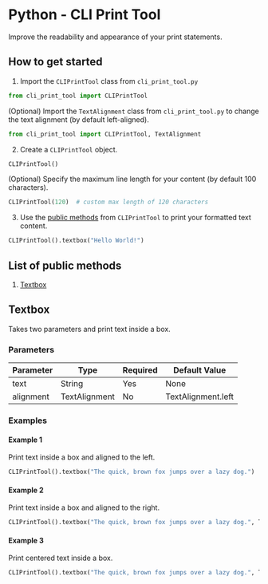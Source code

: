 # Python - CLI Print Tool
Improve the readability and appearance of your print statements.

## How to get started
1. Import the `CLIPrintTool` class from `cli_print_tool.py`
```python
from cli_print_tool import CLIPrintTool
```
(Optional) Import the `TextAlignment` class from `cli_print_tool.py` to change the text alignment (by default left-aligned).
```python
from cli_print_tool import CLIPrintTool, TextAlignment
```

2. Create a `CLIPrintTool` object.
```python
CLIPrintTool()
```
(Optional) Specify the maximum line length for your content (by default 100 characters).
```python
CLIPrintTool(120)  # custom max length of 120 characters
```

3. Use the [public methods](#list-of-public-methods) from `CLIPrintTool` to print your formatted text content.
```python
CLIPrintTool().textbox("Hello World!")
```

## List of public methods
1. [Textbox](#textbox)

## Textbox
Takes two parameters and print text inside a box.

### Parameters
<table>
    <thead>
        <tr>
            <th>Parameter</th>
            <th>Type</th>
            <th>Required</th>
            <th>Default Value</th>
        </tr>
    </thead>
    <tbody>
        <tr>
            <td>text</td>
            <td>String</td>
            <td>Yes</td>
            <td>None</td>
        </tr>
        <tr>
            <td>alignment</td>
            <td>TextAlignment</td>
            <td>No</td>
            <td>TextAlignment.left</td>
        </tr>
    </tbody>
</table>

### Examples
#### Example 1
Print text inside a box and aligned to the left.
```python
CLIPrintTool().textbox("The quick, brown fox jumps over a lazy dog.")
```
#### Example 2
Print text inside a box and aligned to the right.
```python
CLIPrintTool().textbox("The quick, brown fox jumps over a lazy dog.", TextAlignment.right)
```
#### Example 3
Print centered text inside a box.
```python
CLIPrintTool().textbox("The quick, brown fox jumps over a lazy dog.", TextAlignment.center)
```
